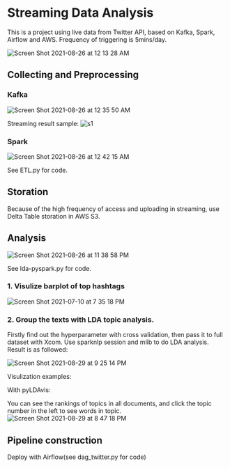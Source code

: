 # Streaming Data Analysis

This is a project using live data from Twitter API, based on Kafka, Spark, Airflow and AWS. Frequency of triggering is 5mins/day.

![Screen Shot 2021-08-26 at 12 13 28 AM](https://user-images.githubusercontent.com/65391883/130904760-f497998a-e3c1-458a-b8a5-17ebee03d024.png)


## Collecting and Preprocessing 
### Kafka
![Screen Shot 2021-08-26 at 12 35 50 AM](https://user-images.githubusercontent.com/65391883/130906724-46c139ef-f4ad-4c6c-80da-f16cf2c71a2d.png)

Streaming result sample:
![s1](https://user-images.githubusercontent.com/65391883/126735637-a27106e6-32ac-4df9-9541-96dd45fe8578.png)


### Spark
![Screen Shot 2021-08-26 at 12 42 15 AM](https://user-images.githubusercontent.com/65391883/130907275-85ee9c9c-9250-4d65-88f8-685543c967f1.png)

See ETL.py for code.

## Storation
Because of the high frequency of access and uploading in streaming, use Delta Table storation in AWS S3. 

## Analysis

![Screen Shot 2021-08-26 at 11 38 58 PM](https://user-images.githubusercontent.com/65391883/131072611-e4cbf615-480c-4f2f-bf48-903bb82eacd1.png)

See lda-pyspark.py for code.

### 1. Visulize barplot of top hashtags
![Screen Shot 2021-07-10 at 7 35 18 PM](https://user-images.githubusercontent.com/65391883/125179683-19517b80-e1b6-11eb-914f-c770f66c4b85.png)
      
### 2. Group the texts with LDA topic analysis.

   Firstly find out the hyperparameter with cross validation, then pass it to full dataset with Xcom. Use sparknlp session and mlib to do LDA analysis. Result is as followed:
   
   ![Screen Shot 2021-08-29 at 9 25 14 PM](https://user-images.githubusercontent.com/65391883/131276753-1c265b7b-76de-4f5d-bcda-68f527e3dc59.png)

   
   Visulization examples:
   
   With pyLDAvis:
   
   You can see the rankings of topics in all documents, and click the topic number in the left to see words in topic.
   ![Screen Shot 2021-08-29 at 8 47 18 PM](https://user-images.githubusercontent.com/65391883/131274346-73f6f0c2-2763-49e8-82bc-a4cd7fb74cb2.png)


## Pipeline construction
Deploy with Airflow(see dag_twitter.py for code)
